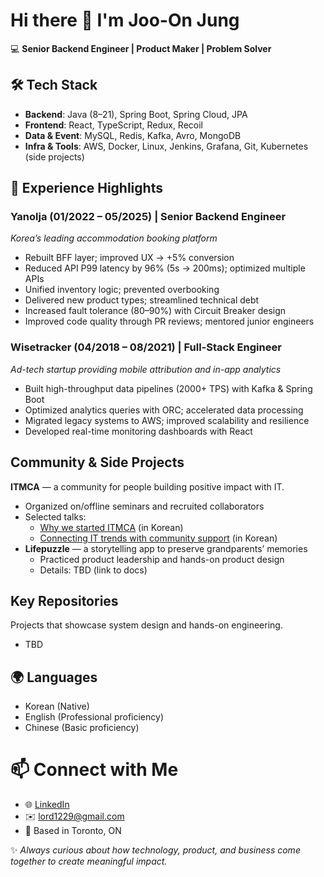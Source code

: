 # Hi there 👋 I'm Joo-On Jung

💻 **Senior Backend Engineer | Product Maker | Problem Solver**

## 🛠️ Tech Stack

- **Backend**: Java (8–21), Spring Boot, Spring Cloud, JPA
- **Frontend**: React, TypeScript, Redux, Recoil
- **Data & Event**: MySQL, Redis, Kafka, Avro, MongoDB
- **Infra & Tools**: AWS, Docker, Linux, Jenkins, Grafana, Git, Kubernetes (side projects)  


## 💼 Experience Highlights

### Yanolja (01/2022 – 05/2025) | Senior Backend Engineer
*Korea’s leading accommodation booking platform*

- Rebuilt BFF layer; improved UX → +5% conversion
- Reduced API P99 latency by 96% (5s → 200ms); optimized multiple APIs
- Unified inventory logic; prevented overbooking
- Delivered new product types; streamlined technical debt
- Increased fault tolerance (80–90%) with Circuit Breaker design
- Improved code quality through PR reviews; mentored junior engineers

### Wisetracker (04/2018 – 08/2021) | Full-Stack Engineer
*Ad-tech startup providing mobile attribution and in-app analytics*

- Built high-throughput data pipelines (2000+ TPS) with Kafka & Spring Boot
- Optimized analytics queries with ORC; accelerated data processing
- Migrated legacy systems to AWS; improved scalability and resilience
- Developed real-time monitoring dashboards with React


## Community & Side Projects
**ITMCA** — a community for people building positive impact with IT.  
- Organized on/offline seminars and recruited collaborators  
- Selected talks:  
  - [Why we started ITMCA](https://www.youtube.com/watch?v=iiPNgI2GuYI) (in Korean)
  - [Connecting IT trends with community support](https://www.youtube.com/watch?v=cp2OQKLOEGE) (in Korean)
- **Lifepuzzle** — a storytelling app to preserve grandparents’ memories  
    - Practiced product leadership and hands-on product design  
    - Details: TBD (link to docs)  

## Key Repositories
Projects that showcase system design and hands-on engineering.  
- TBD

## 🌍 Languages

- Korean (Native)  
- English (Professional proficiency)  
- Chinese (Basic proficiency)  


# 📫 Connect with Me

- 🌐 [LinkedIn](https://www.linkedin.com/in/joo-on-jung)
- ✉️ lord1229@gmail.com
- 📍 Based in Toronto, ON


✨ *Always curious about how technology, product, and business come together to create meaningful impact.*